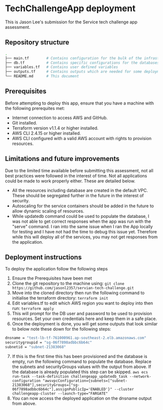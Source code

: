 # TechChallengeApp deployment

This is Jason Lee's submission for the Service tech challenge app assessment.

## Repository structure

``` sh
.
├── main.tf        # Contains configuration for the bulk of the infrastructure including the applications to be deployed
├── db.tf          # Contains specific configurations for the databases
├── variables.tf   # Contains user defined variables
├── outputs.tf     # Contains outputs which are needed for some deployment steps
└── README.md      # This document
```

## Prerequisites

Before attempting to deploy this app, ensure that you have a machine with the following prerequites met:

- Internet connection to access AWS and GitHub.
- Git installed.
- Terraform version v1.1.4 or higher installed.
- AWS CLI 2.4.15 or higher installed.
- AWS CLI configured with a valid AWS account with rights to provision resources.

## Limitations and future improvements

Due to the limited time available before submitting this assessment, not all best practices were followed in the interest of time. Not all applications could be made to work properly either. These are detailed below.

- All the resources including database are created in the default VPC. These should be segregated further in the future in the interest of security.
- Autoscaling for the service containers should be added in the future to allow dynamic scaling of resources.
- While updatedb command could be used to populate the database, I was not able to get correct responses when the app was run with the "serve" command. I ran into the same issue when I ran the App locally for testing and I have not had the time to debug this issue yet. Therefore while this will deploy all of the services, you may not get responses from the application.

## Deployment instructions

To deploy the application follow the following steps

1. Ensure the Prerequisites have been met
2. Clone the git repository to the machine using:
`git clone https://github.com/jasonl2357/servian-tech-challenge.git`
3. Move into the cloned directory then run the following command to initialise the terraform directory:
`terraform init`
4. Edit variables.tf to edit which AWS region you want to deploy into then run:
`terraform apply`
5. This will prompt for the DB user and password to be used to provision resources. Set your own credentials here and keep them in a safe place.
6. Once the deployment is done, you will get some outputs that look similar to below note these down for the following steps:
``` sh
dnsname = "test-lb-tf-761000961.ap-southeast-2.elb.amazonaws.com"
securitygroupid = "sg-06f7898adbbc6b64c"
subnetid = "subnet-21383068"
```
7. If this is the first time this has been provisioned and the database is empty, run the following command to populate the database. Replace the subnets and securityGroups values with the output from above. If the database is already populated this step can be skipped.
`aws ecs run-task --task-definition challengeapp_updatedb_task --network-configuration "awsvpcConfiguration={subnets=["subnet-21383068"],securityGroups=["sg-06f7898adbbc6b64c"],assignPublicIp='ENABLED'}" --cluster challengeapp-cluster --launch-type="FARGATE"`
8. You can now access the deployed application on the dnsname output from above.

